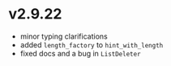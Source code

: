 # v2.9.22

* minor typing clarifications
* added `length_factory` to `hint_with_length`
* fixed docs and a bug in `ListDeleter`
